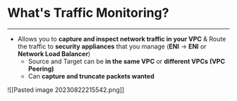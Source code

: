 # What's Traffic Monitoring?
---

* Allows you to **capture and inspect network traffic in your VPC** & Route the traffic to **security appliances** that you manage (**ENI** -> **ENI** or **Network Load Balancer**)
	* Source and Target can be **in the same VPC** or **different VPCs (VPC Peering)**
	* Can **capture and truncate packets wanted**

![[Pasted image 20230822215542.png]]

